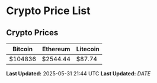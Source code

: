 # Crypto Price List

## Crypto Prices
| Bitcoin | Ethereum | Litecoin |
| ------- | -------- | -------- |
| $104836 | $2544.44 | $87.74 |
**Last Updated:** 2025-05-31 21:44 UTC
**Last Updated:** $DATE$
